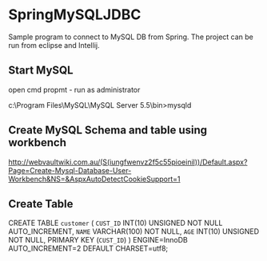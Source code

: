 SpringMySQLJDBC
===============

Sample program to connect to MySQL DB from Spring.    The project can be run from eclipse and Intellij.


Start MySQL
---------------

open cmd propmt - run as administrator

c:\Program Files\MySQL\MySQL Server 5.5\bin>mysqld



Create MySQL Schema and table using workbench
-----------------------------------------------
http://webvaultwiki.com.au/(S(iungfwenvz2f5c55pioeinil))/Default.aspx?Page=Create-Mysql-Database-User-Workbench&NS=&AspxAutoDetectCookieSupport=1


Create Table
-------------

CREATE TABLE `customer` (
  `CUST_ID` INT(10) UNSIGNED NOT NULL AUTO_INCREMENT,
  `NAME` VARCHAR(100) NOT NULL,
  `AGE` INT(10) UNSIGNED NOT NULL,
  PRIMARY KEY (`CUST_ID`)
) ENGINE=InnoDB AUTO_INCREMENT=2 DEFAULT CHARSET=utf8;
